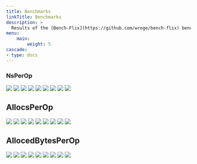 ```yaml
---
title: Benchmarks
linkTitle: Benchmarks
description: >
  Results of the [Bench-Flix](https://github.com/wroge/bench-flix) benchmarks.
menu:
    main:
        weight: 5
cascade:
- type: docs
---
```


### NsPerOp

![](/sqlt-docs/charts/Query_NsPerOp_Complex.png)
![](/sqlt-docs/charts/Query_NsPerOp_110.png)
![](/sqlt-docs/charts/Query_NsPerOp_10100.png)
![](/sqlt-docs/charts/Query_NsPerOp_1001000.png)
![](/sqlt-docs/charts/Read_NsPerOp.png)
![](/sqlt-docs/charts/SchemaAndCreate_NsPerOp_10.png)
![](/sqlt-docs/charts/SchemaAndCreate_NsPerOp_1000.png)
![](/sqlt-docs/charts/CreateAndDelete_NsPerOp_10.png)
![](/sqlt-docs/charts/CreateAndDelete_NsPerOp_1000.png)

## AllocsPerOp

![](/sqlt-docs/charts/Query_AllocsPerOp_Complex.png)
![](/sqlt-docs/charts/Query_AllocsPerOp_110.png)
![](/sqlt-docs/charts/Query_AllocsPerOp_10100.png)
![](/sqlt-docs/charts/Query_AllocsPerOp_1001000.png)
![](/sqlt-docs/charts/Read_AllocsPerOp.png)
![](/sqlt-docs/charts/SchemaAndCreate_AllocsPerOp_10.png)
![](/sqlt-docs/charts/SchemaAndCreate_AllocsPerOp_1000.png)
![](/sqlt-docs/charts/CreateAndDelete_AllocsPerOp_10.png)
![](/sqlt-docs/charts/CreateAndDelete_AllocsPerOp_1000.png)

## AllocedBytesPerOp

![](/sqlt-docs/charts/Query_AllocedBytesPerOp_Complex.png)
![](/sqlt-docs/charts/Query_AllocedBytesPerOp_110.png)
![](/sqlt-docs/charts/Query_AllocedBytesPerOp_10100.png)
![](/sqlt-docs/charts/Query_AllocedBytesPerOp_1001000.png)
![](/sqlt-docs/charts/Read_AllocedBytesPerOp.png)
![](/sqlt-docs/charts/SchemaAndCreate_AllocedBytesPerOp_10.png)
![](/sqlt-docs/charts/SchemaAndCreate_AllocedBytesPerOp_1000.png)
![](/sqlt-docs/charts/CreateAndDelete_AllocedBytesPerOp_10.png)
![](/sqlt-docs/charts/CreateAndDelete_AllocedBytesPerOp_1000.png)